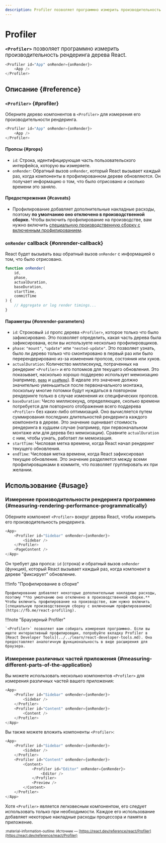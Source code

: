 ```yaml
---
description: Profiler позволяет программно измерить производительность рендеринга дерева React
---
```


# Profiler

<big>**`<Profiler>`** позволяет программно измерить производительность рендеринга дерева React.</big>

```js
<Profiler id="App" onRender={onRender}>
    <App />
</Profiler>
```

## Описание {#reference}

### `<Profiler>` {#profiler}

Оберните дерево компонентов в `<Profiler>` для измерения его производительности рендеринга.

```js
<Profiler id="App" onRender={onRender}>
    <App />
</Profiler>
```

#### Пропсы {#props}

-   `id`: Строка, идентифицирующая часть пользовательского интерфейса, которую вы измеряете.
-   `onRender`: Обратный вызов `onRender`, который React вызывает каждый раз, когда компоненты в профилированном дереве обновляются. Он получает информацию о том, что было отрисовано и сколько времени это заняло.

#### Предостережения {#caveats}

-   Профилирование добавляет дополнительные накладные расходы, поэтому **по умолчанию оно отключено в производственной сборке.** Чтобы включить профилирование на производстве, вам нужно включить [специальную производственную сборку с включенным профилированием](https://fb.me/react-profiling).

### `onRender` callback {#onrender-callback}

React будет вызывать ваш обратный вызов `onRender` с информацией о том, что было отрисовано.

```js
function onRender(
    id,
    phase,
    actualDuration,
    baseDuration,
    startTime,
    commitTime
) {
    // Aggregate or log render timings...
}
```

#### Параметры {#onrender-parameters}

-   `id`: Строковый `id` пропс дерева `<Profiler>`, которое только что было зафиксировано. Это позволяет определить, какая часть дерева была зафиксирована, если вы используете несколько профилировщиков.
-   `phase`: `"mount"`, `"update"` или `"nested-update"`. Это позволяет узнать, было ли дерево только что смонтировано в первый раз или было перерендерировано из-за изменения пропсов, состояния или хуков.
-   `actualDuration`: Количество миллисекунд, потраченных на рендеринг `<Profiler>` и его потомков для текущего обновления. Это показывает, насколько хорошо поддерево использует мемоизацию (например, [`memo`](memo.md) и [`useMemo`](useMemo.md)). В идеале это значение должно значительно уменьшиться после первоначального монтажа, поскольку многие потомки будут нуждаться в повторном рендеринге только в случае изменения их специфических пропсов.
-   `baseDuration`: Число миллисекунд, определяющее, сколько времени потребуется для повторного отображения всего поддерева `<Profiler>` без каких-либо оптимизаций. Оно вычисляется путем суммирования последних длительностей рендеринга каждого компонента в дереве. Это значение оценивает стоимость рендеринга в худшем случае (например, при первоначальном монтаже или для дерева без мемоизации). Сравните `actualDuration` с ним, чтобы узнать, работает ли мемоизация.
-   `startTime`: Числовая метка времени, когда React начал рендеринг текущего обновления.
-   `endTime`: Числовая метка времени, когда React зафиксировал текущее обновление. Это значение разделяется между всеми профилировщиками в коммите, что позволяет группировать их при желании.

## Использование {#usage}

### Измерение производительности рендеринга программно {#measuring-rendering-performance-programmatically}

Оберните компонент `<Profiler>` вокруг дерева React, чтобы измерить его производительность рендеринга.

```js hl_lines="2 4"
<App>
    <Profiler id="Sidebar" onRender={onRender}>
        <Sidebar />
    </Profiler>
    <PageContent />
</App>
```

Он требует два пропса: `id` (строка) и обратный вызов `onRender` (функция), который React вызывает каждый раз, когда компонент в дереве "фиксирует" обновление.

!!!info "Профилирование в сборке"

    Профилирование добавляет некоторые дополнительные накладные расходы, поэтому **по умолчанию оно отключено в производственной сборке.** Чтобы включить профилирование на производстве, вам нужно включить [специальную производственную сборку с включенным профилированием](https://fb.me/react-profiling).

!!!note "Браузерный Profiler"

    `<Profiler>` позволяет вам собирать измерения программно. Если вы ищете интерактивный профилировщик, попробуйте вкладку Profiler в [React Developer Tools](../../learn/react-developer-tools.md). Она предоставляет аналогичную функциональность в виде расширения для браузера.

### Измерение различных частей приложения {#measuring-different-parts-of-the-application}

Вы можете использовать несколько компонентов `<Profiler>` для измерения различных частей вашего приложения:

```js hl_lines="5 7"
<App>
    <Profiler id="Sidebar" onRender={onRender}>
        <Sidebar />
    </Profiler>
    <Profiler id="Content" onRender={onRender}>
        <Content />
    </Profiler>
</App>
```

Вы также можете вложить компоненты `<Profiler>`:

```js hl_lines="5 7 9 12"
<App>
    <Profiler id="Sidebar" onRender={onRender}>
        <Sidebar />
    </Profiler>
    <Profiler id="Content" onRender={onRender}>
        <Content>
            <Profiler id="Editor" onRender={onRender}>
                <Editor />
            </Profiler>
            <Preview />
        </Content>
    </Profiler>
</App>
```

Хотя `<Profiler>` является легковесным компонентом, его следует использовать только при необходимости. Каждое его использование добавляет некоторые накладные расходы процессора и памяти в приложение.

<small>:material-information-outline: Источник &mdash; [https://react.dev/reference/react/Profiler](https://react.dev/reference/react/Profiler)</small>
